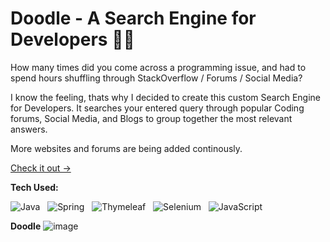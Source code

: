 # Doodle - A Search Engine for Developers 👨‍💻

How many times did you come across a programming issue, and had to spend hours shuffling through StackOverflow / Forums / Social Media?

I know the feeling, thats why I decided to create this custom Search Engine for Developers. It searches your entered query through popular Coding forums, Social Media, and Blogs to group together the most relevant answers. 

More websites and forums are being added continously.

[Check it out ->](https://projects.rishabhsingh.dev/doodle)

**Tech Used:**

![Java](https://img.shields.io/badge/java-black?style=for-the-badge&logo=openjdk) &nbsp; ![Spring](https://img.shields.io/badge/spring-black?style=for-the-badge&logo=spring) &nbsp; ![Thymeleaf](https://img.shields.io/badge/thymeleaf-black?style=for-the-badge&logo=thymeleaf) &nbsp; ![Selenium](https://img.shields.io/badge/selenium-black?style=for-the-badge&logo=selenium) &nbsp; ![JavaScript](https://img.shields.io/badge/javascript-black?style=for-the-badge&logo=javascript)


**Doodle**
![image](https://github.com/rishabhsdev/doodle/assets/56164824/a795c3f8-754b-4aca-bc2c-e89c14a1ab5e)
